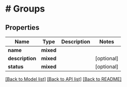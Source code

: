 # # Groups

## Properties

Name | Type | Description | Notes
------------ | ------------- | ------------- | -------------
**name** | **mixed** |  |
**description** | **mixed** |  | [optional]
**status** | **mixed** |  | [optional]

[[Back to Model list]](../../README.md#models) [[Back to API list]](../../README.md#endpoints) [[Back to README]](../../README.md)
